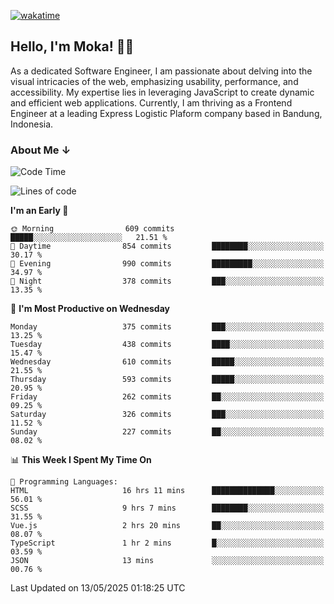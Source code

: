 [![wakatime](https://wakatime.com/badge/user/af9abd23-dba3-4dbe-973c-b045a9417a55.svg?style=social)](https://wakatime.com/@af9abd23-dba3-4dbe-973c-b045a9417a55)
## Hello, I'm Moka! 👋🏼


As a dedicated Software Engineer, I am passionate about delving into the visual intricacies of the web, emphasizing usability, performance, and accessibility. My expertise lies in leveraging JavaScript to create dynamic and efficient web applications. Currently, I am thriving as a Frontend Engineer at a leading Express Logistic Plaform company based in Bandung, Indonesia.

### About Me ↓

<!--START_SECTION:waka-->
![Code Time](http://img.shields.io/badge/Code%20Time-12%2C000%20hrs%2022%20mins-blue)

![Lines of code](https://img.shields.io/badge/From%20Hello%20World%20I%27ve%20Written-5.1%20million%20lines%20of%20code-blue)

**I'm an Early 🐤** 

```text
🌞 Morning                609 commits         █████░░░░░░░░░░░░░░░░░░░░   21.51 % 
🌆 Daytime                854 commits         ████████░░░░░░░░░░░░░░░░░   30.17 % 
🌃 Evening                990 commits         █████████░░░░░░░░░░░░░░░░   34.97 % 
🌙 Night                  378 commits         ███░░░░░░░░░░░░░░░░░░░░░░   13.35 % 
```
📅 **I'm Most Productive on Wednesday** 

```text
Monday                   375 commits         ███░░░░░░░░░░░░░░░░░░░░░░   13.25 % 
Tuesday                  438 commits         ████░░░░░░░░░░░░░░░░░░░░░   15.47 % 
Wednesday                610 commits         █████░░░░░░░░░░░░░░░░░░░░   21.55 % 
Thursday                 593 commits         █████░░░░░░░░░░░░░░░░░░░░   20.95 % 
Friday                   262 commits         ██░░░░░░░░░░░░░░░░░░░░░░░   09.25 % 
Saturday                 326 commits         ███░░░░░░░░░░░░░░░░░░░░░░   11.52 % 
Sunday                   227 commits         ██░░░░░░░░░░░░░░░░░░░░░░░   08.02 % 
```


📊 **This Week I Spent My Time On** 

```text
💬 Programming Languages: 
HTML                     16 hrs 11 mins      ██████████████░░░░░░░░░░░   56.01 % 
SCSS                     9 hrs 7 mins        ████████░░░░░░░░░░░░░░░░░   31.55 % 
Vue.js                   2 hrs 20 mins       ██░░░░░░░░░░░░░░░░░░░░░░░   08.07 % 
TypeScript               1 hr 2 mins         █░░░░░░░░░░░░░░░░░░░░░░░░   03.59 % 
JSON                     13 mins             ░░░░░░░░░░░░░░░░░░░░░░░░░   00.76 % 
```


 Last Updated on 13/05/2025 01:18:25 UTC
<!--END_SECTION:waka-->
